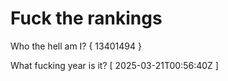 # Fuck the rankings

Who the hell am I?
{ 13401494 }

What fucking year is it?
[ 2025-03-21T00:56:40Z ]
